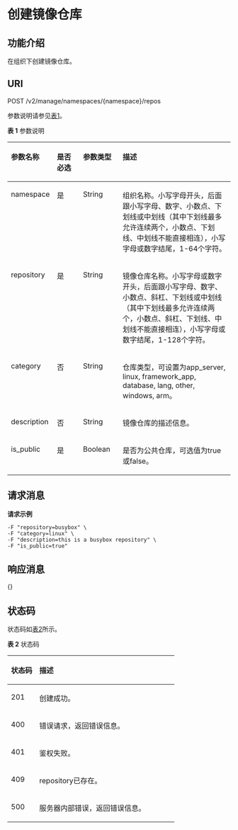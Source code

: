 # 创建镜像仓库<a name="swr_02_0030"></a>

## 功能介绍<a name="section14905762191056"></a>

在组织下创建镜像仓库。

## URI<a name="section10482810165331"></a>

POST /v2/manage/namespaces/\{namespace\}/repos

参数说明请参见[表1](#table155961192716)。

**表 1**  参数说明

<a name="table155961192716"></a>
<table><thead align="left"><tr id="row66016114276"><th class="cellrowborder" valign="top" width="18.48184818481848%" id="mcps1.2.5.1.1"><p id="p1969191112717"><a name="p1969191112717"></a><a name="p1969191112717"></a>参数名称</p>
</th>
<th class="cellrowborder" valign="top" width="12.09120912091209%" id="mcps1.2.5.1.2"><p id="p1311119571031"><a name="p1311119571031"></a><a name="p1311119571031"></a>是否必选</p>
</th>
<th class="cellrowborder" valign="top" width="17.95179517951795%" id="mcps1.2.5.1.3"><p id="p14796031194218"><a name="p14796031194218"></a><a name="p14796031194218"></a>参数类型</p>
</th>
<th class="cellrowborder" valign="top" width="51.475147514751484%" id="mcps1.2.5.1.4"><p id="p20214193316271"><a name="p20214193316271"></a><a name="p20214193316271"></a>描述</p>
</th>
</tr>
</thead>
<tbody><tr id="row12601115273"><td class="cellrowborder" valign="top" width="18.48184818481848%" headers="mcps1.2.5.1.1 "><p id="p8692191132719"><a name="p8692191132719"></a><a name="p8692191132719"></a>namespace</p>
</td>
<td class="cellrowborder" valign="top" width="12.09120912091209%" headers="mcps1.2.5.1.2 "><p id="p1611814571310"><a name="p1611814571310"></a><a name="p1611814571310"></a><span>是</span></p>
</td>
<td class="cellrowborder" valign="top" width="17.95179517951795%" headers="mcps1.2.5.1.3 "><p id="p48011931194218"><a name="p48011931194218"></a><a name="p48011931194218"></a><span>String</span></p>
</td>
<td class="cellrowborder" valign="top" width="51.475147514751484%" headers="mcps1.2.5.1.4 "><p id="p7304102751814"><a name="p7304102751814"></a><a name="p7304102751814"></a>组织名称。小写字母开头，后面跟小写字母、数字、小数点、下划线或中划线（其中下划线最多允许连续两个，小数点、下划线、中划线不能直接相连），小写字母或数字结尾，1-64个字符。</p>
</td>
</tr>
<tr id="row164071156482"><td class="cellrowborder" valign="top" width="18.48184818481848%" headers="mcps1.2.5.1.1 "><p id="p26761358193942"><a name="p26761358193942"></a><a name="p26761358193942"></a>repository</p>
</td>
<td class="cellrowborder" valign="top" width="12.09120912091209%" headers="mcps1.2.5.1.2 "><p id="p10507114164313"><a name="p10507114164313"></a><a name="p10507114164313"></a><span>是</span></p>
</td>
<td class="cellrowborder" valign="top" width="17.95179517951795%" headers="mcps1.2.5.1.3 "><p id="p105058419438"><a name="p105058419438"></a><a name="p105058419438"></a><span>String</span></p>
</td>
<td class="cellrowborder" valign="top" width="51.475147514751484%" headers="mcps1.2.5.1.4 "><p id="p36896234193942"><a name="p36896234193942"></a><a name="p36896234193942"></a>镜像仓库名称。小写字母或数字开头，后面跟小写字母、数字、小数点、斜杠、下划线或中划线（其中下划线最多允许连续两个，小数点、斜杠、下划线、中划线不能直接相连），小写字母或数字结尾，1-128个字符。</p>
</td>
</tr>
<tr id="row424641815486"><td class="cellrowborder" valign="top" width="18.48184818481848%" headers="mcps1.2.5.1.1 "><p id="p20306355191926"><a name="p20306355191926"></a><a name="p20306355191926"></a>category</p>
</td>
<td class="cellrowborder" valign="top" width="12.09120912091209%" headers="mcps1.2.5.1.2 "><p id="p81732214106"><a name="p81732214106"></a><a name="p81732214106"></a>否</p>
</td>
<td class="cellrowborder" valign="top" width="17.95179517951795%" headers="mcps1.2.5.1.3 "><p id="p2351162432"><a name="p2351162432"></a><a name="p2351162432"></a><span>String</span></p>
</td>
<td class="cellrowborder" valign="top" width="51.475147514751484%" headers="mcps1.2.5.1.4 "><p id="p54656508191926"><a name="p54656508191926"></a><a name="p54656508191926"></a>仓库类型，可设置为app_server, linux, framework_app, database, lang, other, windows, arm。</p>
</td>
</tr>
<tr id="row1494792215487"><td class="cellrowborder" valign="top" width="18.48184818481848%" headers="mcps1.2.5.1.1 "><p id="p8547791191916"><a name="p8547791191916"></a><a name="p8547791191916"></a>description</p>
</td>
<td class="cellrowborder" valign="top" width="12.09120912091209%" headers="mcps1.2.5.1.2 "><p id="p174341428132912"><a name="p174341428132912"></a><a name="p174341428132912"></a>否</p>
</td>
<td class="cellrowborder" valign="top" width="17.95179517951795%" headers="mcps1.2.5.1.3 "><p id="p1989631624318"><a name="p1989631624318"></a><a name="p1989631624318"></a><span>String</span></p>
</td>
<td class="cellrowborder" valign="top" width="51.475147514751484%" headers="mcps1.2.5.1.4 "><p id="p47751480191916"><a name="p47751480191916"></a><a name="p47751480191916"></a>镜像仓库的描述信息。</p>
</td>
</tr>
<tr id="row1494762244817"><td class="cellrowborder" valign="top" width="18.48184818481848%" headers="mcps1.2.5.1.1 "><p id="p5865065310418"><a name="p5865065310418"></a><a name="p5865065310418"></a>is_public</p>
</td>
<td class="cellrowborder" valign="top" width="12.09120912091209%" headers="mcps1.2.5.1.2 "><p id="p5904142612438"><a name="p5904142612438"></a><a name="p5904142612438"></a><span>是</span></p>
</td>
<td class="cellrowborder" valign="top" width="17.95179517951795%" headers="mcps1.2.5.1.3 "><p id="p471339810418"><a name="p471339810418"></a><a name="p471339810418"></a>Boolean</p>
</td>
<td class="cellrowborder" valign="top" width="51.475147514751484%" headers="mcps1.2.5.1.4 "><p id="p4624092710418"><a name="p4624092710418"></a><a name="p4624092710418"></a>是否为公共仓库，可选值为true或false。</p>
</td>
</tr>
</tbody>
</table>

## 请求消息<a name="section3270966102931"></a>

**请求示例**

```
-F "repository=busybox" \
-F "category=linux" \
-F "description=this is a busybox repository" \
-F "is_public=true"
```

## 响应消息<a name="section46271297104114"></a>

\{\}

## 状态码<a name="section5365169104253"></a>

状态码如[表2](#table1537514248301)所示。

**表 2**  状态码

<a name="table1537514248301"></a>
<table><thead align="left"><tr id="row183751324163014"><th class="cellrowborder" valign="top" width="16.99%" id="mcps1.2.3.1.1"><p id="p1437512453016"><a name="p1437512453016"></a><a name="p1437512453016"></a>状态码</p>
</th>
<th class="cellrowborder" valign="top" width="83.00999999999999%" id="mcps1.2.3.1.2"><p id="p23751724153018"><a name="p23751724153018"></a><a name="p23751724153018"></a>描述</p>
</th>
</tr>
</thead>
<tbody><tr id="row837511241306"><td class="cellrowborder" valign="top" width="16.99%" headers="mcps1.2.3.1.1 "><p id="p53752024103012"><a name="p53752024103012"></a><a name="p53752024103012"></a>201</p>
</td>
<td class="cellrowborder" valign="top" width="83.00999999999999%" headers="mcps1.2.3.1.2 "><p id="p5375162413308"><a name="p5375162413308"></a><a name="p5375162413308"></a>创建成功。</p>
</td>
</tr>
<tr id="row13375142417305"><td class="cellrowborder" valign="top" width="16.99%" headers="mcps1.2.3.1.1 "><p id="p11375724133011"><a name="p11375724133011"></a><a name="p11375724133011"></a>400</p>
</td>
<td class="cellrowborder" valign="top" width="83.00999999999999%" headers="mcps1.2.3.1.2 "><p id="p13761324103020"><a name="p13761324103020"></a><a name="p13761324103020"></a>错误请求，返回错误信息。</p>
</td>
</tr>
<tr id="row1293417915613"><td class="cellrowborder" valign="top" width="16.99%" headers="mcps1.2.3.1.1 "><p id="p2093513935619"><a name="p2093513935619"></a><a name="p2093513935619"></a>401</p>
</td>
<td class="cellrowborder" valign="top" width="83.00999999999999%" headers="mcps1.2.3.1.2 "><p id="p9935209195617"><a name="p9935209195617"></a><a name="p9935209195617"></a>鉴权失败。</p>
</td>
</tr>
<tr id="row615125910308"><td class="cellrowborder" valign="top" width="16.99%" headers="mcps1.2.3.1.1 "><p id="p2015111596307"><a name="p2015111596307"></a><a name="p2015111596307"></a>409</p>
</td>
<td class="cellrowborder" valign="top" width="83.00999999999999%" headers="mcps1.2.3.1.2 "><p id="p1215115593304"><a name="p1215115593304"></a><a name="p1215115593304"></a>repository已存在。</p>
</td>
</tr>
<tr id="row837612433016"><td class="cellrowborder" valign="top" width="16.99%" headers="mcps1.2.3.1.1 "><p id="p937619249301"><a name="p937619249301"></a><a name="p937619249301"></a>500</p>
</td>
<td class="cellrowborder" valign="top" width="83.00999999999999%" headers="mcps1.2.3.1.2 "><p id="p33761245309"><a name="p33761245309"></a><a name="p33761245309"></a>服务器内部错误，返回错误信息。</p>
</td>
</tr>
</tbody>
</table>

